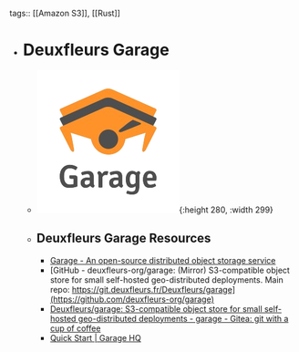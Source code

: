 tags:: [[Amazon S3]], [[Rust]]

- # Deuxfleurs Garage
	- ![deuxfleurs_garage.png](../assets/deuxfleurs_garage_1704001833596_0.png){:height 280, :width 299}
	- ## Deuxfleurs Garage Resources
		- [Garage - An open-source distributed object storage service](https://garagehq.deuxfleurs.fr/)
		- [GitHub - deuxfleurs-org/garage: (Mirror) S3-compatible object store for small self-hosted geo-distributed deployments. Main repo: https://git.deuxfleurs.fr/Deuxfleurs/garage](https://github.com/deuxfleurs-org/garage)
		- [Deuxfleurs/garage: S3-compatible object store for small self-hosted geo-distributed deployments - garage - Gitea: git with a cup of coffee](https://git.deuxfleurs.fr/Deuxfleurs/garage)
		- [Quick Start | Garage HQ](https://garagehq.deuxfleurs.fr/documentation/quick-start/)